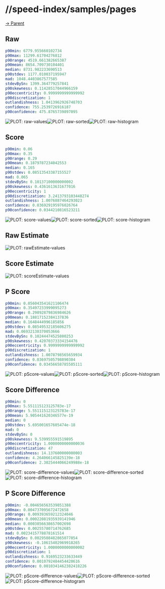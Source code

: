 
# //speed-index/samples/pages

[→ Parent](../..)


## Raw


```yaml
p90min: 6779.955660102734
p90max: 11299.61704276812
p90range: 4519.661382665387
p90mean: 8654.709730104401
median: 8731.982233690513
p90stdev: 1177.010037195947
mad: 1048.4403867577585
stdevBySn: 1399.364779257841
p90skewness: 0.11428517044966159
p90eccentricity: 0.9999999999999992
p90discretization: 1
outlandishness: 1.0413962926748703
confidence: 755.2539726916187
p90confidence: 475.8765739897095

```

![PLOT: raw-values](./raw/values.svg)![PLOT: raw-sorted](./raw/sorted.svg)![PLOT: raw-histogram](./raw/histogram.svg)
## Score


```yaml
p90min: 0.06
p90max: 0.35
p90range: 0.29
p90mean: 0.1879787234042553
median: 0.165
p90stdev: 0.08513543387155527
mad: 0.065
stdevBySn: 0.10137100000000002
p90skewness: 0.4361613631677016
p90eccentricity: 1
p90discretization: 3.2413793103448274
outlandishness: 1.0076887464293023
confidence: 0.036929195976026764
p90confidence: 0.0344210816523211

```

![PLOT: score-values](./score/values.svg)![PLOT: score-sorted](./score/sorted.svg)![PLOT: score-histogram](./score/histogram.svg)
## Raw Estimate

![PLOT: rawEstimate-values](./rawEstimate/values.svg)
## Score Estimate

![PLOT: scoreEstimate-values](./scoreEstimate/values.svg)
## P Score


```yaml
p90min: 0.056043541621106474
p90max: 0.35497233999095273
p90range: 0.29892879836984626
p90mean: 0.18817152384137836
median: 0.1648444996185856
p90stdev: 0.08549532185606275
mad: 0.06932130370053666
stdevBySn: 0.10244474525800253
p90skewness: 0.42070373334154476
p90eccentricity: 0.9999999999999992
p90discretization: 1
outlandishness: 1.0078798565659934
confidence: 0.03697505798890304
p90confidence: 0.03456658785505111

```

![PLOT: pScore-values](./pScore/values.svg)![PLOT: pScore-sorted](./pScore/sorted.svg)![PLOT: pScore-histogram](./pScore/histogram.svg)
## Score Difference


```yaml
p90min: 0
p90max: 5.551115123125783e-17
p90range: 5.551115123125783e-17
p90mean: 5.905441620346577e-19
median: 0
p90stdev: 5.695001657605474e-18
mad: 0
stdevBySn: 0
p90skewness: 9.539955591519895
p90eccentricity: 1.0000000000000036
p90discretization: 47
outlandishness: 14.137600000000003
confidence: 4.264066145825139e-18
p90confidence: 2.3025444066249988e-18

```

![PLOT: score-difference-values](./score-difference/values.svg)![PLOT: score-difference-sorted](./score-difference/sorted.svg)![PLOT: score-difference-histogram](./score-difference/histogram.svg)
## P Score Difference


```yaml
p90min: -0.004656563539851388
p90max: 0.004737095672472658
p90range: 0.009393659212324046
p90mean: 0.00022081935939141946
median: 0.0003856638657002698
p90stdev: 0.00255780714762685
mad: 0.0023415778878161514
stdevBySn: 0.0029508482865077054
p90skewness: -0.10615402969918265
p90eccentricity: 1.0000000000000002
p90discretization: 1
outlandishness: 0.9169523233633449
confidence: 0.0010792484454420616
p90confidence: 0.0010341462382418226

```

![PLOT: pScore-difference-values](./pScore-difference/values.svg)![PLOT: pScore-difference-sorted](./pScore-difference/sorted.svg)![PLOT: pScore-difference-histogram](./pScore-difference/histogram.svg)